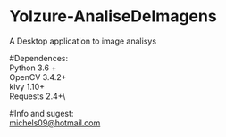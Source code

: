 # Yolzure-AnaliseDeImagens
A Desktop application to image analisys

#Dependences:\
Python 3.6 +\
OpenCV 3.4.2+\
kivy 1.10+\
Requests 2.4+\

#Info and sugest:\
michels09@hotmail.com
